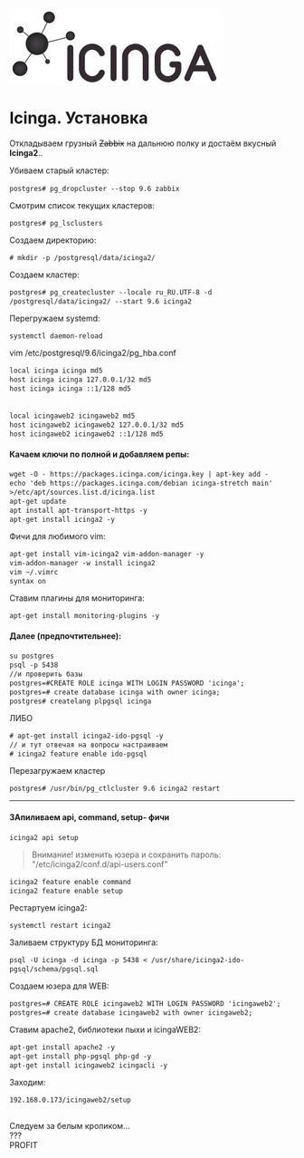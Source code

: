 
![Icinga](../../img/icinga.jpg)

# Icinga. Установка

Откладываем грузный ~~Zabbix~~ на дальнюю полку и достаём вкусный **Icinga2**..


Убиваем старый кластер:


```postgres# pg_dropcluster --stop 9.6 zabbix```

Смотрим список текущих кластеров:

```
postgres# pg_lsclusters
```

Создаем директорию:
```
# mkdir -p /postgresql/data/icinga2/
```
Создаем кластер:
```
postgres# pg_createcluster --locale ru_RU.UTF-8 -d /postgresql/data/icinga2/ --start 9.6 icinga2
```

Перегружаем systemd:
```
systemctl daemon-reload
```

vim /etc/postgresql/9.6/icinga2/pg_hba.conf
```
local icinga icinga md5
host icinga icinga 127.0.0.1/32 md5
host icinga icinga ::1/128 md5


local icingaweb2 icingaweb2 md5
host icingaweb2 icingaweb2 127.0.0.1/32 md5
host icingaweb2 icingaweb2 ::1/128 md5
```


#### Качаем ключи по полной и добавляем репы:

```
wget -O - https://packages.icinga.com/icinga.key | apt-key add -
echo 'deb https://packages.icinga.com/debian icinga-stretch main' >/etc/apt/sources.list.d/icinga.list
apt-get update
apt install apt-transport-https -y
apt-get install icinga2 -y
```

Фичи для любимого vim:
```
apt-get install vim-icinga2 vim-addon-manager -y
vim-addon-manager -w install icinga2
vim ~/.vimrc
syntax on
```
Ставим плагины для мониторинга:
```
apt-get install monitoring-plugins -y
```

#### Далее (предпочтительнее):
```
su postgres
psql -p 5438
//и проверить базы
postgres=#CREATE ROLE icinga WITH LOGIN PASSWORD 'icinga';
postgres=# create database icinga with owner icinga;
postgres# createlang plpgsql icinga
```

ЛИБО
```
# apt-get install icinga2-ido-pgsql -y
// и тут отвечая на вопросы настраиваем
# icinga2 feature enable ido-pgsql
```

Перезагружаем кластер
```
postgres# /usr/bin/pg_ctlcluster 9.6 icinga2 restart
```
*************************************

#### ЗАпиливаем api, command, setup- фичи
```
icinga2 api setup
```

 >Внимание!
 >изменить юзера и сохранить пароль: "/etc/icinga2/conf.d/api-users.conf"

```
icinga2 feature enable command
icinga2 feature enable setup
```

Рестартуем icinga2:
```
systemctl restart icinga2
```

Заливаем структуру БД мониторинга:
```
psql -U icinga -d icinga -p 5438 < /usr/share/icinga2-ido-pgsql/schema/pgsql.sql
```

Создаем юзера для WEB:
```
postgres=# CREATE ROLE icingaweb2 WITH LOGIN PASSWORD 'icingaweb2';
postgres=# create database icingaweb2 with owner icingaweb2;
```

Ставим apache2, библиотеки пыхи и icingaWEB2:
```
apt-get install apache2 -y
apt-get install php-pgsql php-gd -y
apt-get install icingaweb2 icingacli -y
```

Заходим:
```
192.168.0.173/icingaweb2/setup


```
 Следуем за белым кроликом...  
 ???   
 PROFIT
